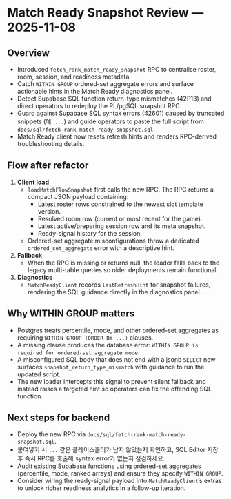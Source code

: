 # Match Ready Snapshot Review — 2025-11-08

## Overview

- Introduced `fetch_rank_match_ready_snapshot` RPC to centralise roster, room, session, and readiness metadata.
- Catch `WITHIN GROUP` ordered-set aggregate errors and surface actionable hints in the Match Ready diagnostics panel.
- Detect Supabase SQL function return-type mismatches (42P13) and direct operators to redeploy the PL/pgSQL snapshot RPC.
- Guard against Supabase SQL syntax errors (42601) caused by truncated snippets (예: `...`) and guide operators to paste the full script from `docs/sql/fetch-rank-match-ready-snapshot.sql`.
- Match Ready client now resets refresh hints and renders RPC-derived troubleshooting details.

## Flow after refactor

1. **Client load**
   - `loadMatchFlowSnapshot` first calls the new RPC. The RPC returns a compact JSON payload containing:
     - Latest roster rows constrained to the newest slot template version.
     - Resolved room row (current or most recent for the game).
     - Latest active/preparing session row and its meta snapshot.
     - Ready-signal history for the session.
   - Ordered-set aggregate misconfigurations throw a dedicated `ordered_set_aggregate` error with a descriptive hint.
2. **Fallback**
   - When the RPC is missing or returns null, the loader falls back to the legacy multi-table queries so older deployments remain functional.
3. **Diagnostics**
   - `MatchReadyClient` records `lastRefreshHint` for snapshot failures, rendering the SQL guidance directly in the diagnostics panel.

## Why WITHIN GROUP matters

- Postgres treats percentile, mode, and other ordered-set aggregates as requiring `WITHIN GROUP (ORDER BY ...)` clauses.
- A missing clause produces the database error: `WITHIN GROUP is required for ordered-set aggregate mode`.
- A misconfigured SQL body that does not end with a jsonb `SELECT` now surfaces `snapshot_return_type_mismatch` with guidance to run the updated script.
- The new loader intercepts this signal to prevent silent fallback and instead raises a targeted hint so operators can fix the offending SQL function.

## Next steps for backend

- Deploy the new RPC via `docs/sql/fetch-rank-match-ready-snapshot.sql`.
- 붙여넣기 시 `...` 같은 플레이스홀더가 남지 않았는지 확인하고, SQL Editor 저장 후 즉시 RPC를 호출해 syntax error가 없는지 점검하세요.
- Audit existing Supabase functions using ordered-set aggregates (percentile, mode, ranked arrays) and ensure they specify `WITHIN GROUP`.
- Consider wiring the ready-signal payload into `MatchReadyClient`’s extras to unlock richer readiness analytics in a follow-up iteration.
